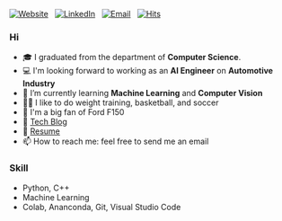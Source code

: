 [![Website](https://img.shields.io/badge/Website-dlgur1994.github.io-success?style=round&logo=safari)](https://dlgur1994.github.io/)&nbsp;&nbsp;
[![LinkedIn](https://img.shields.io/badge/LinkedIn-Brian.H.Lee-blue?style=round&logo=linkedin)](https://www.linkedin.com/in/brian-hyuk-lee-/)&nbsp;&nbsp;
[![Email](https://img.shields.io/badge/Email-sydbne@gmail.com-red?style=round&logo=gmail)](mailto:sydbne17@gmail.com)&nbsp;&nbsp;
[![Hits](https://hits.seeyoufarm.com/api/count/incr/badge.svg?url=https%3A%2F%2Fgithub.com%2Fdlgur1994%2Fdlgur1994&count_bg=Orange&title_bg=%23555555&icon=awesomelists.svg&icon_color=success&title=visits&edge_flat=false)](https://hits.seeyoufarm.com)

### Hi
- 🎓 I graduated from the department of **Computer Science**.
- 💻 I'm looking forward to working as an **AI Engineer** on **Automotive Industry**
- 🌱 I’m currently learning **Machine Learning** and **Computer Vision**
- 💪🏽 I like to do weight training, basketball, and soccer
- 🚗 I'm a big fan of Ford F150
- 📕 [Tech Blog](https://dlgur1994.github.io)
- 🧾 [Resume](https://github.com/dlgur1994/dlgur1994/blob/main/resume.pdf)
- 📫 How to reach me: feel free to send me an email

### Skill
- Python, C++
- Machine Learning
- Colab, Ananconda, Git, Visual Studio Code

<!-- [![GitHub stats](https://github-readme-stats.vercel.app/api?username=dlgur1994&show_icons=true&theme=gruvbox)](https://github.com/anuraghazra/github-readme-stats) -->